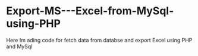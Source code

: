 # Export-MS---Excel-from-MySql-using-PHP
Here Im ading code for fetch data from databse and export Excel using PHP and MySql
